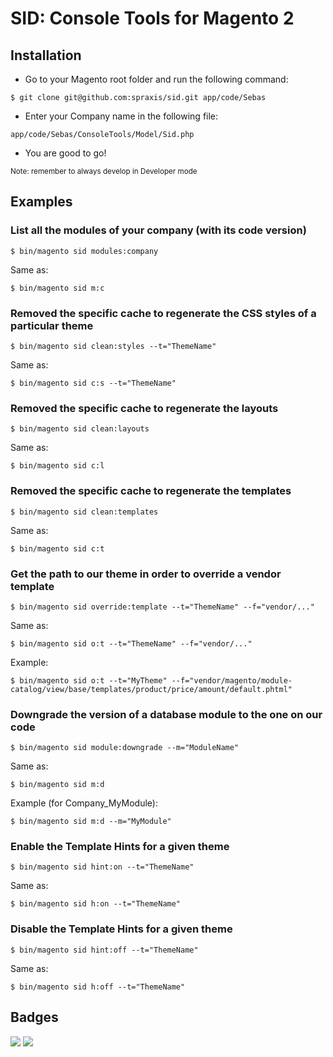 # SID: Console Tools for Magento 2

## Installation

- Go to your Magento root folder and run the following command:
```
$ git clone git@github.com:spraxis/sid.git app/code/Sebas
```
- Enter your Company name in the following file:
```
app/code/Sebas/ConsoleTools/Model/Sid.php
```
- You are good to go!

<sub>
Note: remember to always develop in Developer mode
</sub>


## Examples

### List all the modules of your company (with its code version)

```
$ bin/magento sid modules:company
```
Same as:
```
$ bin/magento sid m:c
```

### Removed the specific cache to regenerate the CSS styles of a particular theme

```
$ bin/magento sid clean:styles --t="ThemeName"
```
Same as:
```
$ bin/magento sid c:s --t="ThemeName"
```

### Removed the specific cache to regenerate the layouts

```
$ bin/magento sid clean:layouts
```
Same as:
```
$ bin/magento sid c:l
```

### Removed the specific cache to regenerate the templates

```
$ bin/magento sid clean:templates
```
Same as:
```
$ bin/magento sid c:t
```

###  Get the path to our theme in order to override a vendor template

```
$ bin/magento sid override:template --t="ThemeName" --f="vendor/..."
```
Same as:
```
$ bin/magento sid o:t --t="ThemeName" --f="vendor/..."
```
Example:
```
$ bin/magento sid o:t --t="MyTheme" --f="vendor/magento/module-catalog/view/base/templates/product/price/amount/default.phtml"
```

### Downgrade the version of a database module to the one on our code

```
$ bin/magento sid module:downgrade --m="ModuleName"
```
Same as:
```
$ bin/magento sid m:d
```
Example (for Company_MyModule):
```
$ bin/magento sid m:d --m="MyModule"
```

### Enable the Template Hints for a given theme

```
$ bin/magento sid hint:on --t="ThemeName"
```
Same as:
```
$ bin/magento sid h:on --t="ThemeName"
```

### Disable the Template Hints for a given theme

```
$ bin/magento sid hint:off --t="ThemeName"
```
Same as:
```
$ bin/magento sid h:off --t="ThemeName"
```

## Badges

![](https://img.shields.io/badge/license-MIT-blue.svg)
![](https://img.shields.io/badge/status-stable-green.svg)

